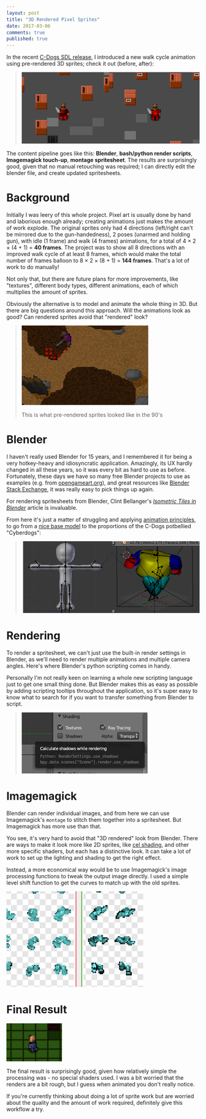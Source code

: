 ```yaml
---
layout: post
title: "3D Rendered Pixel Sprites"
date: 2017-03-06
comments: true
published: true
---
```


In the recent [C-Dogs SDL release](http://cxong.github.io/cdogs-sdl/release/2017/03/05/c-dogs-0.6.4.html), I introduced a new walk cycle animation using pre-rendered 3D sprites; check it out (before, after):

> ![C-Dogs SDL walk cycles](https://raw.githubusercontent.com/cxong/cxong.github.io/master/_posts/cdogs_walk_cycles.gif)

The content pipeline goes like this: **Blender**, **bash/python render scripts**, **Imagemagick touch-up**, **montage spritesheet**. The results are surprisingly good, given that no manual retouching was required; I can directly edit the blender file, and create updated spritesheets.

# Background #

Initially I was leery of this whole project. Pixel art is usually done by hand and laborious enough already; creating animations just makes the amount of work explode. The original sprites only had 4 directions (left/right can't be mirrored due to the gun-handedness), 2 poses (unarmed and holding gun), with idle (1 frame) and walk (4 frames) animations, for a total of 4 × 2 × (4 + 1) = **40 frames**. The project was to show all 8 directions with an improved walk cycle of at least 8 frames, which would make the total number of frames balloon to 8 × 2 × (8 + 1) = **144 frames**. That's a lot of work to do manually!

Not only that, but there are future plans for more improvements, like "textures", different body types, different animations, each of which multiplies the amount of sprites.

Obviously the alternative is to model and animate the whole thing in 3D. But there are big questions around this approach. Will the animations look as good? Can rendered sprites avoid that "rendered" look?

> ![Molez](https://raw.githubusercontent.com/cxong/cxong.github.io/master/_posts/molez.png)
> 
> This is what pre-rendered sprites looked like in the 90's

# Blender #

I haven't really used Blender for 15 years, and I remembered it for being a very hotkey-heavy and idiosyncratic application. Amazingly, its UX hardly changed in all these years, so it was every bit as hard to use as before. Fortunately, these days we have so many free Blender projects to use as examples (e.g. from [opengameart.org](http://opengameart.org)), and great resources like [Blender Stack Exchange](http://blender.stackexchange.com), it was really easy to pick things up again.

For rendering spritesheets from Blender, Clint Bellanger's [*Isometric Tiles in Blender*](http://clintbellanger.net/articles/isometric_tiles/) article is invaluable.

From here it's just a matter of struggling and applying [animation principles](http://www.theanimatorssurvivalkit.com), to go from a [nice base model](http://opengameart.org/content/sprite-base-model) to the proportions of the C-Dogs potbellied "Cyberdogs":

> ![Blender model](https://raw.githubusercontent.com/cxong/cxong.github.io/master/_posts/blender_model.png)

# Rendering #

To render a spritesheet, we can't just use the built-in render settings in Blender, as we'll need to render multiple animations and multiple camera angles. Here's where Blender's python scripting comes in handy.

Personally I'm not really keen on learning a whole new scripting language just to get one small thing done. But Blender makes this as easy as possible by adding scripting tooltips throughout the application, so it's super easy to know what to search for if you want to transfer something from Blender to script.

> ![Blender tooltips](https://raw.githubusercontent.com/cxong/cxong.github.io/master/_posts/blender_tooltips.png)

# Imagemagick #

Blender can render individual images, and from here we can use Imagemagick's `montage` to stitch them together into a spritesheet. But Imagemagick has more use than that.

You see, it's very hard to avoid that "3D rendered" look from Blender. There are ways to make it look more like 2D sprites, like [cel shading](https://en.wikipedia.org/wiki/Cel_shading), and other more specific shaders, but each has a distinctive look. It can take a lot of work to set up the lighting and shading to get the right effect.

Instead, a more economical way would be to use Imagemagick's image processing functions to tweak the output image directly. I used a simple level shift function to get the curves to match up with the old sprites.

![Spritesheet levels](https://raw.githubusercontent.com/cxong/cxong.github.io/master/_posts/spritesheet_levels.png)

# Final Result #

![Final walk cycle](https://raw.githubusercontent.com/cxong/cxong.github.io/master/_posts/cdogs_walk_cycle_jones.gif)

The final result is surprisingly good, given how relatively simple the processing was - no special shaders used. I was a bit worried that the renders are a bit rough, but I guess when animated you don't really notice.

If you're currently thinking about doing a lot of sprite work but are worried about the quality and the amount of work required, definitely give this workflow a try.